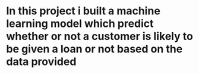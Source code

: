# In this project i built a machine learning model which predict whether or not a customer is likely to be given a loan or not based on the data provided
